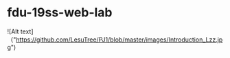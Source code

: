 # fdu-19ss-web-lab
![Alt text]（"https://github.com/LesuTree/PJ1/blob/master/images/Introduction_Lzz.jpg")
